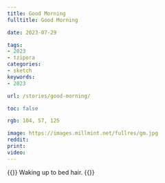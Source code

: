 ```yaml
---
title: Good Morning
fulltitle: Good Morning

date: 2023-07-29

tags:
- 2023
- tzipora
categories:
- sketch
keywords:
- 2023

url: /stories/good-morning/

toc: false

rgb: 104, 57, 125

image: https://images.millmint.net/fullres/gm.jpg
reddit:
print:
video:
---
```

{{<hint caption>}}
Waking up to bed hair.
{{</hint>}}